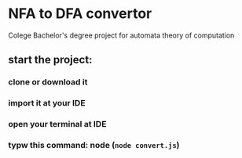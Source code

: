 # NFA to DFA convertor

Colege Bachelor's degree project for automata theory of computation

## start the project:

### clone or download it

### import it at your IDE

### open your terminal at IDE 

### typw this command: node <project name> (`node convert.js`)

